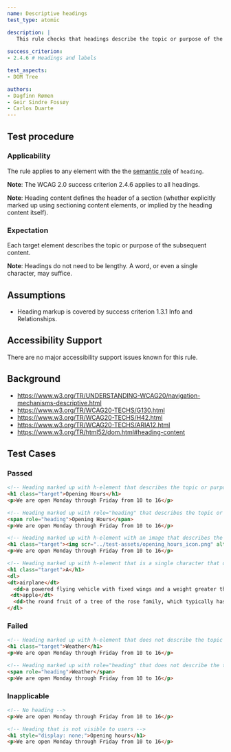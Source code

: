 ```yaml
---
name: Descriptive headings
test_type: atomic

description: |
   This rule checks that headings describe the topic or purpose of the content.
   
success_criterion:
- 2.4.6 # Headings and labels

test_aspects:
- DOM Tree

authors:
- Dagfinn Rømen
- Geir Sindre Fossøy
- Carlos Duarte
---
```


## Test procedure

### Applicability

The rule applies to any element with the the [semantic role](#semantic-role) of `heading`.

**Note**: The WCAG 2.0 success criterion 2.4.6 applies to all headings.

**Note**: Heading content defines the header of a section (whether explicitly marked up using sectioning content elements, or implied by the heading content itself).

### Expectation

Each target element describes the topic or purpose of the subsequent content.

**Note**: Headings do not need to be lengthy. A word, or even a single character, may suffice.

## Assumptions

- Heading markup is covered by success criterion 1.3.1 Info and Relationships.

## Accessibility Support

There are no major accessibility support issues known for this rule.

## Background

- https://www.w3.org/TR/UNDERSTANDING-WCAG20/navigation-mechanisms-descriptive.html
- https://www.w3.org/TR/WCAG20-TECHS/G130.html
- https://www.w3.org/TR/WCAG20-TECHS/H42.html
- https://www.w3.org/TR/WCAG20-TECHS/ARIA12.html
- https://www.w3.org/TR/html52/dom.html#heading-content

## Test Cases

### Passed

```html
<!-- Heading marked up with h-element that describes the topic or purpose of the following section of content -->
<h1 class="target">Opening Hours</h1>
<p>We are open Monday through Friday from 10 to 16</p>
```

```html
<!-- Heading marked up with role="heading" that describes the topic or purpose of the following section of content -->
<span role="heading">Opening Hours</span>
<p>We are open Monday through Friday from 10 to 16</p>
```

```html
<!-- Heading marked up with h-element with an image that describes the topic or purpose of the following section of content -->
<h1 class="target"><img scr="../test-assets/opening_hours_icon.png" alt="Opening hours"></img></h1>
<p>We are open Monday through Friday from 10 to 16</p>
```

```html
<!-- Heading marked up with h-element that is a single character that describes the topic or purpose of the following section of content -->
<h1 class="target">A</h1>
<dl>  
<dt>airplane</dt>
  <dd>a powered flying vehicle with fixed wings and a weight greater than that of the air it displaces.</dd>
 <dt>apple</dt>
  <dd>the round fruit of a tree of the rose family, which typically has thin green or red skin and crisp flesh.</dd>
</dl>
```

### Failed

```html
<!-- Heading marked up with h-element that does not describe the topic or purpose of the following section of content -->
<h1 class="target">Weather</h1>
<p>We are open Monday through Friday from 10 to 16</p>
```

```html
<!-- Heading marked up with role="heading" that does not describe the topic or purpose of the following section of content -->
<span role="heading">Weather</span>
<p>We are open Monday through Friday from 10 to 16</p>
```

### Inapplicable

```html
<!-- No heading -->
<p>We are open Monday through Friday from 10 to 16</p>
```

```html
<!-- Heading that is not visible to users -->
<h1 style="display: none;">Opening hours</h1>
<p>We are open Monday through Friday from 10 to 16</p>
```
